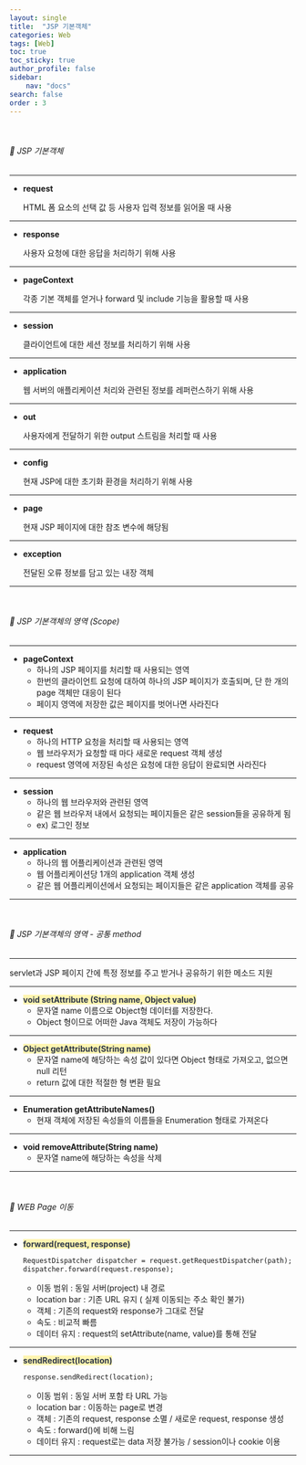 ```yaml
---
layout: single
title:  "JSP 기본객체"
categories: Web
tags: [Web]
toc: true
toc_sticky: true
author_profile: false
sidebar:
    nav: "docs"
search: false
order : 3
---
```


<br>

###### 🚥 JSP 기본객체

----------------

- **request**

  HTML 폼 요소의 선택 값 등 사용자 입력 정보를 읽어올 때 사용

--------------

- **response**

  사용자 요청에 대한 응답을 처리하기 위해 사용

-------

- **pageContext**

  각종 기본 객체를 얻거나 forward 및 include 기능을 활용할 때 사용

---

- **session**

  클라이언트에 대한 세션 정보를 처리하기 위해 사용

-------

- **application**

  웹 서버의 애플리케이션 처리와 관련된 정보를 레퍼런스하기 위해 사용

--------

- **out**

  사용자에게 전달하기 위한 output 스트림을 처리할 때 사용

--------

- **config**

  현재 JSP에 대한 초기화 환경을 처리하기 위해 사용

---------

- **page**

  현재 JSP 페이지에 대한 참조 변수에 해당됨

-----------------

- **exception**

  전달된 오류 정보를 담고 있는 내장 객체

--------

<br>

###### 🚥 JSP 기본객체의 영역 (Scope)

----------------

- **pageContext**
  - 하나의 JSP 페이지를 처리할 때 사용되는 영역
  - 한번의 클라이언트 요청에 대하여 하나의 JSP 페이지가 호출되며, 단 한 개의 page 객체만 대응이 된다
  - 페이지 영역에 저장한 값은 페이지를 벗어나면 사라진다

-------------

- **request**
  - 하나의 HTTP 요청을 처리할 때 사용되는 영역
  - 웹 브라우저가 요청할 때 마다 새로운 request 객체 생성
  - request 영역에 저장된 속성은 요청에 대한 응답이 완료되면 사라진다

---------------

- **session**
  - 하나의 웹 브라우저와 관련된 영역
  - 같은 웹 브라우저 내에서 요청되는 페이지들은 같은 session들을 공유하게 됨
  - ex) 로그인 정보

------------

- **application**
  - 하나의 웹 어플리케이션과 관련된 영역
  - 웹 어플리케이션당 1개의 application 객체 생성
  - 같은 웹 어플리케이션에서 요청되는 페이지들은 같은 application 객체를 공유

----------

<br>

###### 🚥 JSP 기본객체의 영역 - 공통 method

----------------

servlet과 JSP 페이지 간에 특정 정보를 주고 받거나 공유하기 위한 메소드 지원

---------

- **<span style="color:#2d3748;background-color:#fff5b1">void setAttribute (String name, Object value)</span>**
  - 문자열 name 이름으로 Object형 데이터를 저장한다.
  - Object 형이므로 어떠한 Java 객체도 저장이 가능하다

--------------

- **<span style="color:#2d3748;background-color:#fff5b1">Object getAttribute(String name)</span>**
  - 문자열 name에 해당하는 속성 값이 있다면 Object 형태로 가져오고, 없으면 null 리턴
  - return 값에 대한 적절한 형 변환 필요

------------

- **Enumeration getAttributeNames()**
  - 현재 객체에 저장된 속성들의 이름들을 Enumeration 형태로 가져온다

----------------

- **void removeAttribute(String name)**
  - 문자열 name에 해당하는 속성을 삭제

---------

<br>



###### 🚥 WEB Page 이동

----------------

- **<span style="color:#2d3748;background-color:#fff5b1">forward(request, response)</span>**

  ``` jsp
  RequestDispatcher dispatcher = request.getRequestDispatcher(path);
  dispatcher.forward(request.response);
  ```

  - 이동 범위 : 동일 서버(project) 내 경로
  - location bar : 기존 URL 유지 ( 실제 이동되는 주소 확인 불가)
  - 객체 : 기존의 request와 response가 그대로 전달
  - 속도 : 비교적 빠름
  - 데이터 유지 : request의 setAttribute(name, value)를 통해 전달

--------------

- **<span style="color:#2d3748;background-color:#fff5b1">sendRedirect(location)</span>**

  ```jsp
  response.sendRedirect(location);
  ```

  - 이동 범위 : 동일 서버 포함 타 URL 가능
  - location bar : 이동하는 page로 변경
  - 객체 : 기존의 request, response 소멸 / 새로운 request, response 생성
  - 속도 : forward()에 비해 느림
  - 데이터 유지 : request로는 data 저장 불가능 / session이나 cookie 이용

--------

<br>
